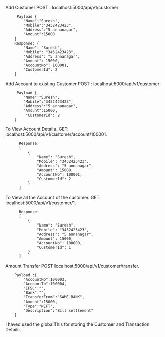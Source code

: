 Add Customer 
  POST :  localhost:5000/api/v1/customer

         Payload {
            "Name":"Suresh",
            "Mobile":"3432423423",
            "Address":"5 annanagar",
            "Amount":15000
        }
        Response: {
            "Name": "Suresh",
            "Mobile": "3432423423",
            "Address": "5 annanagar",
            "Amount": 15000,
            "AccountNo": 100001,
            "CustomerId": 2
        }
        
Add Account to existing Customer 
  POST :  localhost:5000/api/v1/customer

         Payload {
            "Name":"Suresh",
            "Mobile":"3432423423",
            "Address":"5 annanagar",
            "Amount":15000,
             "CustomerId": 2
        }
       
 To View Account Details. 
  GET: localhost:5000/api/v1/customer/account/100001.
    
          Response: 
          [
              {
                  "Name": "Suresh",
                  "Mobile": "3432423423",
                  "Address": "5 annanagar",
                  "Amount": 15000,
                  "AccountNo": 100001,
                  "CustomerId": 2
              }
          ]

To View all the Account of the customer.
  GET: localhost:5000/api/v1/customer/1.
  
          Response: 
          [
              {
                  "Name": "Suresh",
                  "Mobile": "3432423423",
                  "Address": "5 annanagar",
                  "Amount": 15000,
                  "AccountNo": 100000,
                  "CustomerId": 1
              }
          ]

Amount Transfer
  POST localhost:5000/api/v1/customer/transfer.
  
        Payload :{
            "AccountNo":100003,
            "AccountTo":100004,
            "IFSC":"",
            "Bank":"",
            "TransferFrom":"SAME_BANK",
            "Amount":15000,
            "Type":"NEFT",
            "Description":"Bill settlement"
        }



I haved used the globalThis for storing the Customer and Transaction Details.





